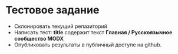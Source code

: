 # Тестовое задание

- Склонировать текущий репазиторий
- Написать тест: **title** содержит текст **Главная / Русскоязычное сообщество MODX**
- Опубликовать результаты в публичный доступе на github.
